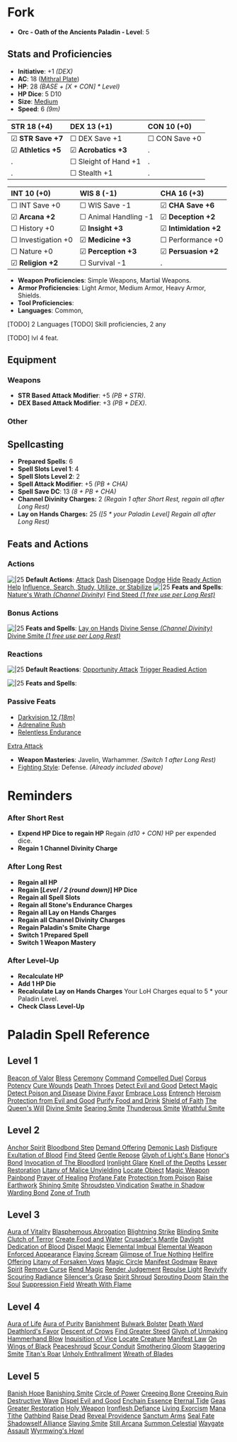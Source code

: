 # Fork
- **Orc - Oath of the Ancients Paladin - Level**: 5
## Stats and Proficiencies
- **Initiative**: +1 *(DEX)*
- **AC**: 18 ([Mithral Plate](dm/items.md#mithral-plate))
- **HP**: 28 *(BASE + [X + CON] * Level)*
- **HP Dice**: 5 D10
- **Size**: [Medium](game_rules.md#advanced-rules#creature-sizes)
- **Speed**: 6 *(9m)*

| STR 18 (+4)        | DEX 13 (+1)          | CON 10 (+0)       |
| :----------------- | :------------------- | :---------------- |
| ☑ **STR Save +7**  | ☐ DEX Save +1        | ☐ CON Save +0     |
| ☑ **Athletics +5** | ☑ **Acrobatics +3**  | .                 |
| .                  | ☐ Sleight of Hand +1 | .                 |
| .                  | ☐ Stealth +1         | .                 |


| INT 10 (+0)        | WIS 8 (-1)           | CHA 16 (+3)          |
| :----------------- | :------------------- | :------------------- |
| ☐ INT Save +0      | ☐ WIS Save -1        | ☑ **CHA Save +6**    |
| ☑ **Arcana +2**    | ☐ Animal Handling -1 | ☑ **Deception +2**   |
| ☐ History +0       | ☑ **Insight +3**     | ☑ **Intimidation +2** |
| ☐ Investigation +0 | ☑ **Medicine +3**    | ☐ Performance +0     |
| ☐ Nature +0        | ☑ **Perception +3**  | ☑ **Persuasion +2**  |
| ☑ **Religion +2**  | ☐ Survival -1        | .                    |

- **Weapon Proficiencies**: Simple Weapons, Martial Weapons.
- **Armor Proficiencies**: Light Armor, Medium Armor, Heavy Armor, Shields.
- **Tool Proficiencies**: 
- **Languages**: Common, 

[TODO] 2 Languages
[TODO] Skill proficiencies, 2 any

[TODO] lvl 4 feat.

## Equipment
### Weapons
- **STR Based Attack Modifier**: +5 *(PB + STR)*.
- **DEX Based Attack Modifier**: +3 *(PB + DEX)*.
### Other

## Spellcasting
- **Prepared Spells**: 6
- **Spell Slots Level 1**: 4 
- **Spell Slots Level 2**: 2 
- **Spell Attack Modifier**: +5 *(PB + CHA)*
- **Spell Save DC**: 13 *(8 + PB + CHA)* 
- **Channel Divinity Charges:** 2 *(Regain 1 after Short Rest, regain all after Long Rest)*
- **Lay on Hands Charges:** 25 *([5 * your Paladin Level] Regain all after Long Rest)*

## Feats and Actions
### Actions
![\|25](https://bg3.wiki/w/images/f/f2/Action_Icon.png) **Default Actions**: 
  [Attack](game_rules.md#turn-based-play#attack)
  [Dash](game_rules.md#turn-based-play#dash)
  [Disengage](game_rules.md#turn-based-play#disengage)
  [Dodge](game_rules.md#turn-based-play#dodge)
  [Hide](game_rules.md#turn-based-play#hide)
  [Ready Action](game_rules.md#turn-based-play#ready-action)
  [Help](game_rules.md#turn-based-play#help)
  [Influence, Search, Study, Utilize, or Stabilize](game_rules.md#turn-based-play#influence-search-study-utilize-or-stabilize)
![\|25](https://bg3.wiki/w/images/f/f2/Action_Icon.png) **Feats and Spells**:
  [Nature's Wrath *(Channel Divinity)*](feats.md#paladin#natures-wrath)
  [Find Steed *(1 free use per Long Rest)*](./../spells.md#spells-f#find-steed)

### Bonus Actions
![\|25](https://bg3.wiki/w/images/c/c9/Bonus_Action_Icon.png) **Feats and Spells**:
  [Lay on Hands](feats.md#lay-on-hands)
  [Divine Sense *(Channel Divinity)*](feats.md#paladin#divine-sense)
  [Divine Smite *(1 free use per Long Rest)*](./../spells.md#spells-d#divine-smite)

### Reactions
![\|25](https://bg3.wiki/w/images/c/c1/Reaction_Icon.png) **Default Reactions**: 
  [Opportunity Attack](game_rules.md#turn-based-play#opportunity-attack)
  [Trigger Readied Action](game_rules.md#turn-based-play#trigger-readied-action)

![\|25](https://bg3.wiki/w/images/c/c1/Reaction_Icon.png) **Feats and Spells**: 

### Passive Feats

- [Darkvision 12 *(18m)*](./../game_rules.md#advanced-rules#darkvision)
- [Adrenaline Rush](vault/database/feats.md#adrenaline-rush)
- [Relentless Endurance](vault/database/feats.md#relentless-endurance)

[Extra Attack](vault/database/feats.md#extra-attack)
- **Weapon Masteries**: Javelin, Warhammer. *(Switch 1 after Long Rest)*
- [Fighting Style](./../feats.md#fighting-style): Defense. *(Already included above)*


# Reminders
### After Short Rest
- **Expend HP Dice to regain HP**
  Regain *(d10 + CON)* HP per expended dice.
- **Regain 1 Channel Divinity Charge**
### After Long Rest
- **Regain all HP**
- **Regain [*Level / 2 (round down)*] HP Dice**
- **Regain all Spell Slots**
- **Regain all Stone's Endurance Charges**
- **Regain all Lay on Hands Charges**
- **Regain all Channel Divinity Charges**
- **Regain Paladin's Smite Charge**
- **Switch 1 Prepared Spell**
- **Switch 1 Weapon Mastery**
### After Level-Up
- **Recalculate HP**
- **Add 1 HP Die**
- **Recalculate Lay on Hands Charges**
  Your LoH Charges equal to 5 * your Paladin Level. 
- **Check Class Level-Up**



# Paladin Spell Reference
## Level 1
[Beacon of Valor](./../spells.md#spells-b#beacon-of-valor)
[Bless](./../spells.md#spells-b#bless)
[Ceremony](./../spells.md#spells-c#ceremony)
[Command](./../spells.md#spells-c#command)
[Compelled Duel](./../spells.md#spells-c#compelled-duel)
[Corpus Potency](./../spells.md#spells-c#corpus-potency)
[Cure Wounds](./../spells.md#spells-c#cure-wounds)
[Death Throes](./../spells.md#spells-d#death-throes)
[Detect Evil and Good](./../spells.md#spells-d#detect-evil-and-good)
[Detect Magic](./../spells.md#spells-d#detect-magic)
[Detect Poison and Disease](./../spells.md#spells-d#detect-poison-and-disease)
[Divine Favor](./../spells.md#spells-d#divine-favor)
[Embrace Loss](./../spells.md#spells-e#embrace-loss)
[Entrench](./../spells.md#spells-e#entrench)
[Heroism](./../spells.md#spells-h#heroism)
[Protection from Evil and Good](./../spells.md#spells-p#protection-from-evil-and-good)
[Purify Food and Drink](./../spells.md#spells-p#purify-food-and-drink)
[Shield of Faith](./../spells.md#spells-s#shield-of-faith)
[The Queen's Will](./../spells.md#spells-t#the-queen's-will)
[Divine Smite](./../spells.md#spells-d#divine-smite)
[Searing Smite](./../spells.md#spells-s#searing-smite)
[Thunderous Smite](./../spells.md#spells-t#thunderous-smite)
[Wrathful Smite](./../spells.md#spells-w#wrathful-smite)
## Level 2
[Anchor Spirit](./../spells.md#spells-a#anchor-spirit)
[Bloodbond Step](./../spells.md#spells-b#bloodbond-step)
[Demand Offering](./../spells.md#spells-d#demand-offering)
[Demonic Lash](./../spells.md#spells-d#demonic-lash)
[Disfigure](./../spells.md#spells-d#disfigure)
[Exultation of Blood](./../spells.md#spells-e#exultation-of-blood)
[Find Steed](./../spells.md#spells-f#find-steed)
[Gentle Repose](./../spells.md#spells-g#gentle-repose)
[Glyph of Light's Bane](./../spells.md#spells-g#glyph-of-light's-bane)
[Honor's Bond](./../spells.md#spells-h#honor's-bond)
[Invocation of The Bloodlord](./../spells.md#spells-i#invocation-of-the-bloodlord)
[Ironlight Glare](./../spells.md#spells-i#ironlight-glare)
[Knell of the Depths](./../spells.md#spells-k#knell-of-the-depths)
[Lesser Restoration](./../spells.md#spells-l#lesser-restoration)
[Litany of Malice Unyielding](./../spells.md#spells-l#litany-of-malice-unyielding)
[Locate Object](./../spells.md#spells-l#locate-object)
[Magic Weapon](./../spells.md#spells-m#magic-weapon)
[Painbond](./../spells.md#spells-p#painbond)
[Prayer of Healing](./../spells.md#spells-p#prayer-of-healing)
[Profane Fate](./../spells.md#spells-p#profane-fate)
[Protection from Poison](./../spells.md#spells-p#protection-from-poison)
[Raise Earthwork](./../spells.md#spells-r#raise-earthwork)
[Shining Smite](./../spells.md#spells-s#shining-smite)
[Shroudstep Vindication](./../spells.md#spells-s#shroudstep-vindication)
[Swathe in Shadow](./../spells.md#spells-s#swathe-in-shadow)
[Warding Bond](./../spells.md#spells-w#warding-bond)
[Zone of Truth](./../spells.md#spells-z#zone-of-truth)
## Level 3
[Aura of Vitality](./../spells.md#spells-a#aura-of-vitality)
[Blasphemous Abrogation](./../spells.md#spells-b#blasphemous-abrogation)
[Blightning Strike](./../spells.md#spells-b#blightning-strike)
[Blinding Smite](./../spells.md#spells-b#blinding-smite)
[Clutch of Terror](./../spells.md#spells-c#clutch-of-terror)
[Create Food and Water](./../spells.md#spells-c#create-food-and-water)
[Crusader's Mantle](./../spells.md#spells-c#crusader's-mantle)
[Daylight](./../spells.md#spells-d#daylight)
[Dedication of Blood](./../spells.md#spells-d#dedication-of-blood)
[Dispel Magic](./../spells.md#spells-d#dispel-magic)
[Elemental Imbual](./../spells.md#spells-e#elemental-imbual)
[Elemental Weapon](./../spells.md#spells-e#elemental-weapon)
[Enforced Appearance](./../spells.md#spells-e#enforced-appearance)
[Flaying Scream](./../spells.md#spells-f#flaying-scream)
[Glimpse of True Nothing](./../spells.md#spells-g#glimpse-of-true-nothing)
[Hellfire Offering](./../spells.md#spells-h#hellfire-offering)
[Litany of Forsaken Vows](./../spells.md#spells-l#litany-of-forsaken-vows)
[Magic Circle](./../spells.md#spells-m#magic-circle)
[Manifest Godmaw](./../spells.md#spells-m#manifest-godmaw)
[Reave Spirit](./../spells.md#spells-r#reave-spirit)
[Remove Curse](./../spells.md#spells-r#remove-curse)
[Rend Magic](./../spells.md#spells-r#rend-magic)
[Render Judgement](./../spells.md#spells-r#render-judgement)
[Repulse Light](./../spells.md#spells-r#repulse-light)
[Revivify](./../spells.md#spells-r#revivify)
[Scouring Radiance](./../spells.md#spells-s#scouring-radiance)
[Silencer's Grasp](./../spells.md#spells-s#silencer's-grasp)
[Spirit Shroud](./../spells.md#spells-s#spirit-shroud)
[Sprouting Doom](./../spells.md#spells-s#sprouting-doom)
[Stain the Soul](./../spells.md#spells-s#stain-the-soul)
[Suppression Field](./../spells.md#spells-s#suppression-field)
[Wreath With Flame](./../spells.md#spells-w#wreath-with-flame)
## Level 4
[Aura of Life](./../spells.md#spells-a#aura-of-life)
[Aura of Purity](./../spells.md#spells-a#aura-of-purity)
[Banishment](./../spells.md#spells-b#banishment)
[Bulwark Bolster](./../spells.md#spells-b#bulwark-bolster)
[Death Ward](./../spells.md#spells-d#death-ward)
[Deathlord's Favor](./../spells.md#spells-d#deathlord's-favor)
[Descent of Crows](./../spells.md#spells-d#descent-of-crows)
[Find Greater Steed](./../spells.md#spells-f#find-greater-steed)
[Glyph of Unmaking](./../spells.md#spells-g#glyph-of-unmaking)
[Hammerhand Blow](./../spells.md#spells-h#hammerhand-blow)
[Inquisition of Vice](./../spells.md#spells-i#inquisition-of-vice)
[Locate Creature](./../spells.md#spells-l#locate-creature)
[Manifest Law](./../spells.md#spells-m#manifest-law)
[On Wings of Black](./../spells.md#spells-o#on-wings-of-black)
[Peaceshroud](./../spells.md#spells-p#peaceshroud)
[Scour Conduit](./../spells.md#spells-s#scour-conduit)
[Smothering Gloom](./../spells.md#spells-s#smothering-gloom)
[Staggering Smite](./../spells.md#spells-s#staggering-smite)
[Titan's Roar](./../spells.md#spells-t#titan's-roar)
[Unholy Enthrallment](./../spells.md#spells-u#unholy-enthrallment)
[Wreath of Blades](./../spells.md#spells-w#wreath-of-blades)
## Level 5
[Banish Hope](./../spells.md#spells-b#banish-hope)
[Banishing Smite](./../spells.md#spells-b#banishing-smite)
[Circle of Power](./../spells.md#spells-c#circle-of-power)
[Creeping Bone](./../spells.md#spells-c#creeping-bone)
[Creeping Ruin](./../spells.md#spells-c#creeping-ruin)
[Destructive Wave](./../spells.md#spells-d#destructive-wave)
[Dispel Evil and Good](./../spells.md#spells-d#dispel-evil-and-good)
[Enchain Essence](./../spells.md#spells-e#enchain-essence)
[Eternal Tide](./../spells.md#spells-e#eternal-tide)
[Geas](./../spells.md#spells-g#geas)
[Greater Restoration](./../spells.md#spells-g#greater-restoration)
[Holy Weapon](./../spells.md#spells-h#holy-weapon)
[Ironflesh Defiance](./../spells.md#spells-i#ironflesh-defiance)
[Living Exorcism](./../spells.md#spells-l#living-exorcism)
[Mana Tithe](./../spells.md#spells-m#mana-tithe)
[Oathbind](./../spells.md#spells-o#oathbind)
[Raise Dead](./../spells.md#spells-r#raise-dead)
[Reveal Providence](./../spells.md#spells-r#reveal-providence)
[Sanctum Arms](./../spells.md#spells-s#sanctum-arms)
[Seal Fate](./../spells.md#spells-s#seal-fate)
[Shadowself Alliance](./../spells.md#spells-s#shadowself-alliance)
[Slaying Smite](./../spells.md#spells-s#slaying-smite)
[Still Arcana](./../spells.md#spells-s#still-arcana)
[Summon Celestial](./../spells.md#spells-s#summon-celestial)
[Waygate Assault](./../spells.md#spells-w#waygate-assault)
[Wyrmwing's Howl](./../spells.md#spells-w#wyrmwing's-howl)
